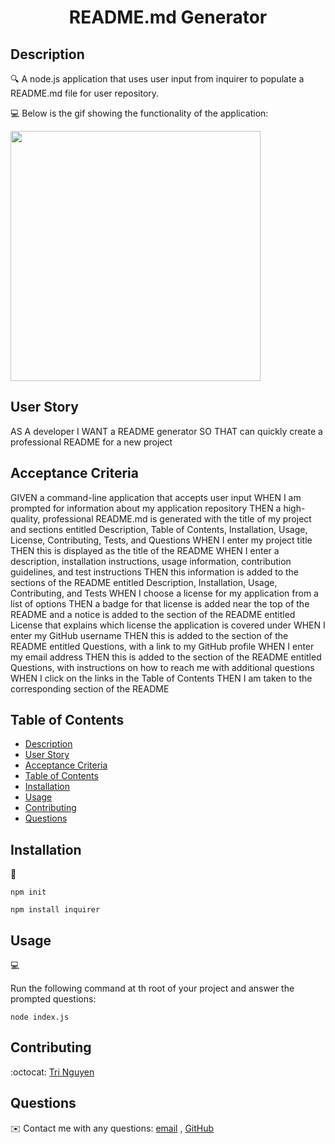 
<h1 align="center">README.md Generator</h1>
   
   
## Description
  
🔍 A node.js application that uses user input from inquirer to populate a README.md file for user repository. 
  
💻 Below is the gif showing the functionality of the application:

<div>
    <img src="./src/screenrecord.m4v" width="400px"/> 
</div>
  

## User Story
  
AS A developer
I WANT a README generator
SO THAT can quickly create a professional README for a new project 

  
## Acceptance Criteria
  
GIVEN a command-line application that accepts user input
WHEN I am prompted for information about my application repository
THEN a high-quality, professional README.md is generated with the title of my project and sections entitled Description, Table of Contents, Installation, Usage, License, Contributing, Tests, and Questions
WHEN I enter my project title
THEN this is displayed as the title of the README
WHEN I enter a description, installation instructions, usage information, contribution guidelines, and test instructions
THEN this information is added to the sections of the README entitled Description, Installation, Usage, Contributing, and Tests
WHEN I choose a license for my application from a list of options
THEN a badge for that license is added near the top of the README and a notice is added to the section of the README entitled License that explains which license the application is covered under
WHEN I enter my GitHub username
THEN this is added to the section of the README entitled Questions, with a link to my GitHub profile
WHEN I enter my email address
THEN this is added to the section of the README entitled Questions, with instructions on how to reach me with additional questions
WHEN I click on the links in the Table of Contents
THEN I am taken to the corresponding section of the README

  
## Table of Contents
- [Description](#description)
- [User Story](#user-story)
- [Acceptance Criteria](#acceptance-criteria)
- [Table of Contents](#table-of-contents)
- [Installation](#installation)
- [Usage](#usage)
- [Contributing](#contributing)
- [Questions](#questions)

## Installation
💾   
  
`npm init`
  
`npm install inquirer`
  
## Usage
💻   
  
Run the following command at th root of your project and answer the prompted questions:
  
`node index.js`

## Contributing
:octocat: [Tri Nguyen](https://github.com/tringuyen128)

## Questions
✉️ Contact me with any questions: [email](mailto:mr.tringuyen1225@gmail.com) , [GitHub](https://github.com/tringuyen128)<br />

    
